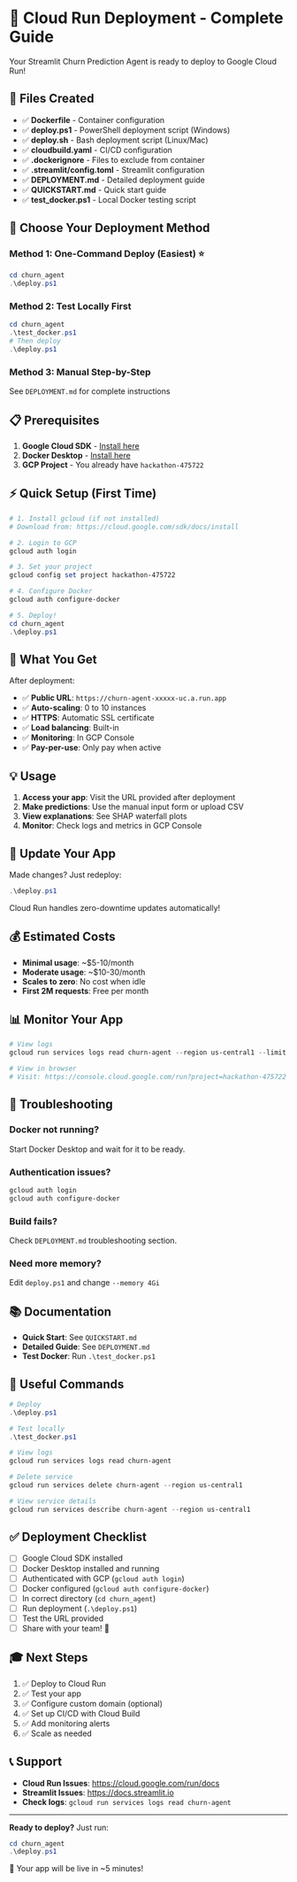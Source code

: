 # 🚀 Cloud Run Deployment - Complete Guide

Your Streamlit Churn Prediction Agent is ready to deploy to Google Cloud Run!

## 📁 Files Created

- ✅ **Dockerfile** - Container configuration
- ✅ **deploy.ps1** - PowerShell deployment script (Windows)
- ✅ **deploy.sh** - Bash deployment script (Linux/Mac)
- ✅ **cloudbuild.yaml** - CI/CD configuration
- ✅ **.dockerignore** - Files to exclude from container
- ✅ **.streamlit/config.toml** - Streamlit configuration
- ✅ **DEPLOYMENT.md** - Detailed deployment guide
- ✅ **QUICKSTART.md** - Quick start guide
- ✅ **test_docker.ps1** - Local Docker testing script

## 🎯 Choose Your Deployment Method

### Method 1: One-Command Deploy (Easiest) ⭐
```powershell
cd churn_agent
.\deploy.ps1
```

### Method 2: Test Locally First
```powershell
cd churn_agent
.\test_docker.ps1
# Then deploy
.\deploy.ps1
```

### Method 3: Manual Step-by-Step
See `DEPLOYMENT.md` for complete instructions

## 📋 Prerequisites

1. **Google Cloud SDK** - [Install here](https://cloud.google.com/sdk/docs/install)
2. **Docker Desktop** - [Install here](https://www.docker.com/products/docker-desktop)
3. **GCP Project** - You already have `hackathon-475722`

## ⚡ Quick Setup (First Time)

```powershell
# 1. Install gcloud (if not installed)
# Download from: https://cloud.google.com/sdk/docs/install

# 2. Login to GCP
gcloud auth login

# 3. Set your project
gcloud config set project hackathon-475722

# 4. Configure Docker
gcloud auth configure-docker

# 5. Deploy!
cd churn_agent
.\deploy.ps1
```

## 🎉 What You Get

After deployment:
- ✅ **Public URL**: `https://churn-agent-xxxxx-uc.a.run.app`
- ✅ **Auto-scaling**: 0 to 10 instances
- ✅ **HTTPS**: Automatic SSL certificate
- ✅ **Load balancing**: Built-in
- ✅ **Monitoring**: In GCP Console
- ✅ **Pay-per-use**: Only pay when active

## 💡 Usage

1. **Access your app**: Visit the URL provided after deployment
2. **Make predictions**: Use the manual input form or upload CSV
3. **View explanations**: See SHAP waterfall plots
4. **Monitor**: Check logs and metrics in GCP Console

## 🔄 Update Your App

Made changes? Just redeploy:
```powershell
.\deploy.ps1
```

Cloud Run handles zero-downtime updates automatically!

## 💰 Estimated Costs

- **Minimal usage**: ~$5-10/month
- **Moderate usage**: ~$10-30/month  
- **Scales to zero**: No cost when idle
- **First 2M requests**: Free per month

## 📊 Monitor Your App

```powershell
# View logs
gcloud run services logs read churn-agent --region us-central1 --limit 50

# View in browser
# Visit: https://console.cloud.google.com/run?project=hackathon-475722
```

## 🐛 Troubleshooting

### Docker not running?
Start Docker Desktop and wait for it to be ready.

### Authentication issues?
```powershell
gcloud auth login
gcloud auth configure-docker
```

### Build fails?
Check `DEPLOYMENT.md` troubleshooting section.

### Need more memory?
Edit `deploy.ps1` and change `--memory 4Gi`

## 📚 Documentation

- **Quick Start**: See `QUICKSTART.md`
- **Detailed Guide**: See `DEPLOYMENT.md`
- **Test Docker**: Run `.\test_docker.ps1`

## 🔗 Useful Commands

```powershell
# Deploy
.\deploy.ps1

# Test locally
.\test_docker.ps1

# View logs
gcloud run services logs read churn-agent

# Delete service
gcloud run services delete churn-agent --region us-central1

# View service details
gcloud run services describe churn-agent --region us-central1
```

## ✅ Deployment Checklist

- [ ] Google Cloud SDK installed
- [ ] Docker Desktop installed and running
- [ ] Authenticated with GCP (`gcloud auth login`)
- [ ] Docker configured (`gcloud auth configure-docker`)
- [ ] In correct directory (`cd churn_agent`)
- [ ] Run deployment (`.\deploy.ps1`)
- [ ] Test the URL provided
- [ ] Share with your team! 🎉

## 🎓 Next Steps

1. ✅ Deploy to Cloud Run
2. ✅ Test your app
3. ✅ Configure custom domain (optional)
4. ✅ Set up CI/CD with Cloud Build
5. ✅ Add monitoring alerts
6. ✅ Scale as needed

## 📞 Support

- **Cloud Run Issues**: https://cloud.google.com/run/docs
- **Streamlit Issues**: https://docs.streamlit.io
- **Check logs**: `gcloud run services logs read churn-agent`

---

**Ready to deploy?** Just run:
```powershell
cd churn_agent
.\deploy.ps1
```

🚀 Your app will be live in ~5 minutes!
